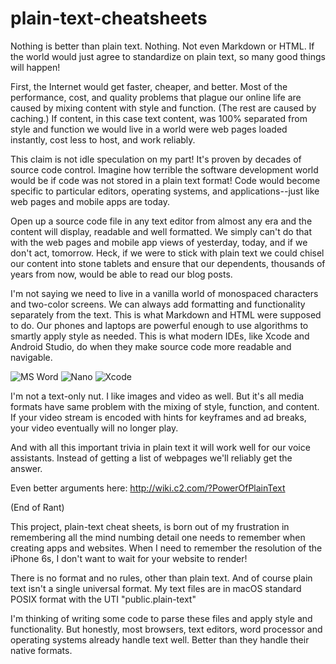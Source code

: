 # plain-text-cheatsheets

Nothing is better than plain text. Nothing. Not even Markdown or HTML. If the world would just agree to standardize on plain text, so many good things will happen!

First, the Internet would get faster, cheaper, and better. Most of the performance, cost, and quality problems that plague our online life are caused by mixing content with style and function. (The rest are caused by caching.) If content, in this case text content, was 100% separated from style and function we would live in a world were web pages loaded instantly, cost less to host, and work reliably.

This claim is not idle speculation on my part! It's proven by decades of source code control. Imagine how terrible the software development world would be if code was not stored in a plain text format! Code would become specific to particular editors, operating systems, and applications--just like web pages and mobile apps are today. 

Open up a source code file in any text editor from almost any era and the content will display, readable and well formatted. We simply can't do that with the web pages and mobile app views of yesterday, today, and if we don't act, tomorrow. Heck, if we were to stick with plain text we could chisel our content into stone tablets and ensure that our dependents, thousands of years from now, would be able to read our blog posts.

I'm not saying we need to live in a vanilla world of monospaced characters and two-color screens. We can always add formatting and functionality separately from the text. This is what Markdown and HTML were supposed to do. Our phones and laptops are powerful enough to use algorithms to smartly apply style as needed. This is what modern IDEs, like Xcode and Android Studio, do when they make source code more readable and navigable.

![MS Word](https://github.com/jpavley/plain-text-cheatsheets/blob/master/images/Screen%20Shot%202018-03-03%20at%2010.23.07%20AM.png)
![Nano](https://github.com/jpavley/plain-text-cheatsheets/blob/master/images/Screen%20Shot%202018-03-03%20at%2010.23.12%20AM.png)
![Xcode](https://github.com/jpavley/plain-text-cheatsheets/blob/master/images/Screen%20Shot%202018-03-03%20at%2010.23.15%20AM.png)

I'm not a text-only nut. I like images and video as well. But it's all media formats have same problem with the mixing of style, function, and content. If your video stream is encoded with hints for keyframes and ad breaks, your video eventually will no longer play.

And with all this important trivia in plain text it will work well for our voice assistants. Instead of getting a list of webpages we'll reliably get the answer.

Even better arguments here: http://wiki.c2.com/?PowerOfPlainText

(End of Rant)

This project, plain-text cheat sheets, is born out of my frustration in remembering all the mind numbing detail one needs to remember when creating apps and websites. When I need to remember the resolution of the iPhone 6s, I don't want to wait for your website to render!

There is no format and no rules, other than plain text. And of course plain text isn't a single universal format. My text files are in macOS standard POSIX format with the UTI "public.plain-text"

I'm thinking of writing some code to parse these files and apply style and functionality. But honestly, most browsers, text editors, word processor and operating systems already handle text well. Better than they handle their native formats.
